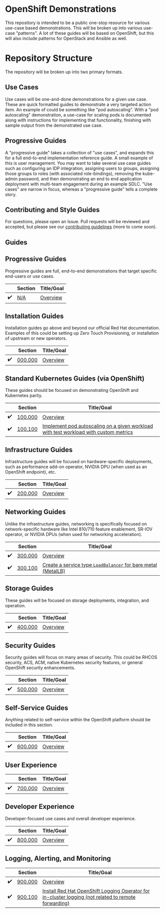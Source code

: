 # OpenShift Demonstrations
This repository is intended to be a public one-stop resource for various use-case based demonstrations. This will be broken up into various use-case "patterns". A lot of these guides will be based on OpenShift, but this will also include patterns for OpenStack and Ansible as well.

# Repository Structure
The repository will be broken up into two primary formats.

## Use Cases
Use cases will be one-and-done demonstrations for a given use case. These are quick formatted guides to demonstrate a very targeted action item. An example of could be something like "pod autoscaling". With a "pod autoscaling" demonstration, a use-case for scaling pods is documented along with instructions for implementing that functionality, finishing with sample output from the demonstrated use case.

## Progressive Guides
A "progressive guide" takes a collection of "use cases", and expands this for a full end-to-end implementation reference guide. A small example of this is user management. You may want to take several use case guides such as configuring an IDP integration, assigning users to groups, assigning those groups to roles (with associated role-bindings), removing the kube-admin password, and then demonstrating an end to end application deployment with multi-team engagement during an example SDLC. "Use cases" are narrow in focus, whereas a "progressive guide" tells a complete story.

## Contributing and Style Guides
For questions, please open an Issue. Pull requests will be reviewed and accepted, but please see our [contributing guidelines](./docs/CONTRIBUTING.md) (more to come soon).

## Guides

## Progressive Guides

Progressive guides are full, end-to-end demonstrations that target specific end-users or use cases.

|             |  Section    | Title/Goal  |
| ----------- | ----------- | ----------- |
| :heavy_check_mark: | [N/A](guides/README.md)             | [Overview](guides/README.md)            |

## Installation Guides

Installation guides go above and beyond our official Red Hat documentation. Examples of this could be setting up Zero Touch Provisioning, or installation of upstream or new operators.

|             |  Section    | Title/Goal  |
| ----------- | ----------- | ----------- |
| :heavy_check_mark: | [000.000](./000-installation/README.md)       | [Overview](./000-installation/README.md)       |

## Standard Kubernetes Guides (via OpenShift)

These guides should be focused on demonstrating OpenShift and Kubernetes parity.

|             |  Section    | Title/Goal  |
| ----------- | ----------- | ----------- |
| :heavy_check_mark: | [100.000](./100-platform/README.md)   | [Overview](./100-platform/README.md)         |
| :heavy_check_mark: | [100.100](./100-platform/README.md#100100 )        | [Implement pod autoscaling on a given workload with test workload with custom metrics](./100-platform/README.md#100100 )      |

## Infrastructure Guides

Infrastructure guides will be focused on hardware-specific deployments, such as performance add-on operator, NVIDIA DPU (when used as an OpenShift endpoint), etc.

|             |  Section    | Title/Goal  |
| ----------- | ----------- | ----------- |
| :heavy_check_mark: | [200.000](./200-infrastructure/README.md)          | [Overview](./200-infrastructure/README.md)        |

## Networking Guides

Unlike the infrastructure guides, networking is specifically focused on network-specific hardware like Intel 810/710 feature enablement, SR-IOV operator, or NVIDIA DPUs (when used for networking acceleration).

|             |  Section    | Title/Goal  |
| ----------- | ----------- | ----------- |
| :heavy_check_mark: | [300.000](./300-network/README.md)        | [Overview](./300-network/README.md)      |
| :heavy_check_mark: | [300.100](./300-network/README.md#300100 )        | [Create a service type `LoadBalancer` for bare metal  (MetalLB)](./300-network/README.md#300100 )      |

## Storage Guides

These guides will be focused on storage deployments, integration, and operation.

|             |  Section    | Title/Goal  |
| ----------- | ----------- | ----------- |
| :heavy_check_mark: | [400.000](./400-storage/README.md)        | [Overview](./400-storage/README.md)      |

## Security Guides

Security guides will focus on many areas of security. This could be RHCOS security, ACS, ACM, native Kubernetes security features, or general OpenShift security enhancements.

|             |  Section    | Title/Goal  |
| ----------- | ----------- | ----------- |
| :heavy_check_mark: | [500.000](./500-security/README.md)       | [Overview](./500-security/README.md)     |

## Self-Service Guides

Anything related to self-service within the OpenShift platform should be included in this section.

|             |  Section    | Title/Goal  |
| ----------- | ----------- | ----------- |
| :heavy_check_mark: | [600.000](./600-self-service/README.md)   | [Overview](./600-self-service/README.md) |

## User Experience

|             |  Section    | Title/Goal  |
| ----------- | ----------- | ----------- |
| :heavy_check_mark: | [700.000](./700-user/README.md)          | [Overview](./700-user/README.md)        |

## Developer Experience

Developer-focused use cases and overall developer experience.

|             |  Section    | Title/Goal  |
| ----------- | ----------- | ----------- |
| :heavy_check_mark: | [800.000](./800-developer/README.md)    | [Overview](./800-developer/README.md)    |

## Logging, Alerting, and Monitoring

|             |  Section    | Title/Goal  |
| ----------- | ----------- | ----------- |
| :heavy_check_mark: | [900.000](./900-lma/README.md)                | [Overview](./900-lma/README.md)           |
| :heavy_check_mark: | [900.100](./900-lma/README.md#900100 )        | [Install Red Hat OpenShift Logging Operator for in-cluster logging (not related to remote forwarding)](./900-lma/README.md#900100 )      |

